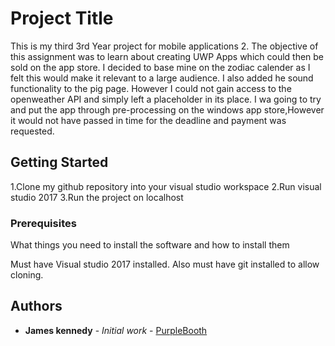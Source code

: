 # Project Title

This is my third 3rd Year project for mobile applications 2. The objective of this assignment was to learn about creating UWP Apps which could then be sold on the app store. I decided to base mine on the zodiac calender as I felt this would make it relevant to a large audience. I also added he sound functionality to the pig page. However I could not gain access to the openweather API and simply left a placeholder in its place. I wa going to try and put the app through pre-processing on the windows app store,However it would not have passed in time for the deadline and payment was requested.

## Getting Started
1.Clone my github repository into your visual studio workspace 
2.Run visual studio 2017
3.Run the project on localhost
### Prerequisites

What things you need to install the software and how to install them

Must have Visual studio 2017 installed.
Also must have git installed to allow cloning.



## Authors

* **James kennedy** - *Initial work* - [PurpleBooth](https://github.com/PurpleBooth)




